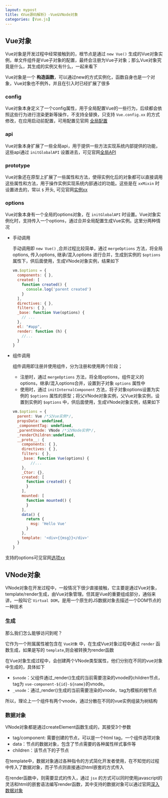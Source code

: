 ```yaml
---
layout: mypost
title: 《Vue源码解析》-Vue&VNode对象
categories: [Vue.js]
---
```


## Vue对象

Vue对象是开发过程中经常接触到的，根节点是通过 `new Vue()` 生成的Vue对象实例，单文件组件是Vue子对象的配置，最终会注册为Vue子对象；那么Vue对象究竟是什么，其生成的实例又有什么，一起来看下

Vue对象是一个 **构造函数**，可以通过new的方式实例化，函数自身也是一个对象，Vue对象也不例外，并且在引入时已经扩展了很多

### config

Vue对象本身定义了一个config属性，用于全局配置Vue的一些行为，后续都会依照这些行为进行渲染更新等操作，不支持全替换，只支持 `Vue.config.xx` 的方式修改，在应用启动前配置，可用配置见官网 [全局配置](https://cn.vuejs.org/v2/api/#%E5%85%A8%E5%B1%80%E9%85%8D%E7%BD%AE)

### api

Vue对象本身扩展了一些全局api，用于提供一些方法实现系统内部提供的功能，这些api通过 `initGlobalAPI` 设置进去，可见官网[全局API](https://cn.vuejs.org/v2/api/#%E5%85%A8%E5%B1%80-API)

### prototype

Vue对象还在原型上扩展了一些属性和方法，使得实例化后的对象都可以直接调用这些属性和方法，用于操作实例实现系统内部通过的功能。这些是在 `xxMixin` 时设置进去的，常以 `$` 开头, 可见官网[实例xx](https://cn.vuejs.org/v2/api/#%E5%AE%9E%E4%BE%8B-property)

### options

Vue对象本身有一个全局的options对象，在 `initGlobalAPI` 时设置。Vue对象实例化时，支持传入一个options，通过合并全局配置生成Vue实例。这里分两种情况

* 手动调用

  手动调用即 `new Vue()` ,合并过程比较简单，通过 `mergeOptions` 方法，将全局options, 传入options, 继承/混入options 进行合并，生成到实例的 `$options`属性下，供后面使用，生成VNode对象实例，结果如下

  ```jsx
  vm.$options = {
    components: { },
    created: [
      function created() {
        console.log('parent created')
      }
    ],
    directives: { },
    filters: { },
    _base: function Vue(options) {
      // ...
    },
    el: "#app",
    render: function (h) {
      //...
    }
  }
  ```

* 组件调用

  组件调用即注册并使用组件，分为注册和使用两个阶段；

  - 注册时，通过 `mergeOptions` 方法，将全局options，组件定义的options，继承/混入options合并，设置到子对象 `options` 属性中
  - 使用时，通过 `initInternalComponent` 方法，将子对象options设置为实例的 `$options` 属性的原型；将父VNode对象实例，父Vue对象实例，设置到实例的 `$options` 中，供后面使用，生成VNode对象实例，结果如下

  ```jsx
  vm.$options = {
    parent: Vue /*父Vue实例*/,
    propsData: undefined,
    _componentTag: undefined,
    _parentVnode: VNode /*父VNode实例*/,
    _renderChildren:undefined,
    __proto__: {
      components: { },
      directives: { },
      filters: { },
      _base: function Vue(options) {
          //...
      },
      _Ctor: {},
      created: [
        function created() {
        }
      ],
      mounted: [
        function mounted() {
        }
      ],
      data() {
        return {
          msg: 'Hello Vue'
        }
      },
      template: '<div>{{msg}}</div>'
    }
  }
  ```
  

支持的options可见官网[选项xx](https://cn.vuejs.org/v2/api/#%E9%80%89%E9%A1%B9-%E6%95%B0%E6%8D%AE)

## VNode对象

VNode对象在开发过程中，一般情况下很少直接接触，它主要是通过Vue对象，template/render生成，由Vue对象管理。但其是Vue的重要组成部分，通俗来讲，一般叫它 `Virtual DOM`，是用一个原生的JS数据对象去描述一个DOM节点的一种技术

### 生成

那么我们怎么能够访问到呢？

它作为一个附属属性被包含在 `Vue对象` 中，在生成Vue对象过程中通过 `render` 函数生成，如果是写的 `template`,则会被转换为render函数

在Vue对象生成过程中，会创建两个VNode类型属性，他们分别在不同的vue对象中生成的，具体如下

- `$vnode`：父组件通过_render()生成的当前需要渲染的vnode的children节点，tag为 `vue-component-${id}-${name}`的vnode。
- `_vnode`：通过_render()生成的当前需要渲染的vnode，tag为模板的根节点

所以，理论上一个组件有两个vnode，通过分散在不同的vue实例组装为树结构

### 数据对象

VNode对象都是通过createElement函数生成的，其接受3个参数

- tag/component:  需要创建的节点，可以是一个html tag，一个组件选项对象
- data：节点的数据对象，包含了节点需要的各种属性样式事件等
- children：该节点下的子节点

在template中，数据对象通过各种指令的方式简化开发者使用，在不知觉的过程中传入了数据对象，而子节点则直接通过html嵌套的方式传入

在render函数中，则需要显式的传入，通过 `jsx` 的方式可以同时使用javascript的灵活和html的嵌套语法编写render函数，其中支持的数据对象可以通过官网[深入数据对象](https://cn.vuejs.org/v2/guide/render-function.html#%E6%B7%B1%E5%85%A5%E6%95%B0%E6%8D%AE%E5%AF%B9%E8%B1%A1)